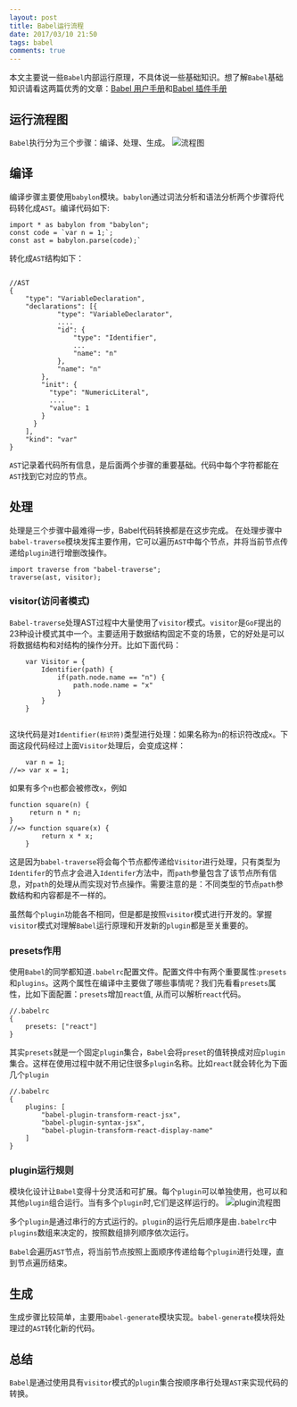```yaml
---
layout: post
title: Babel运行流程
date: 2017/03/10 21:50
tags: babel 
comments: true
---
```


本文主要说一些`Babel`内部运行原理，不具体说一些基础知识。想了解`Babel`基础知识请看这两篇优秀的文章：[Babel 用户手册](https://github.com/thejameskyle/babel-handbook/blob/master/translations/zh-Hans/user-handbook.md)和[Babel 插件手册](https://github.com/thejameskyle/babel-handbook/blob/master/translations/zh-Hans/plugin-handbook.md#toc-avoid-traversing-the-ast-as-much-as-possible)

## 运行流程图
`Babel`执行分为三个步骤：编译、处理、生成。
![流程图](Babel运行机制/bable.png)

<!-- more -->
## 编译
编译步骤主要使用`babylon`模块。`babylon`通过词法分析和语法分析两个步骤将代码转化成`AST`。编译代码如下:
```
import * as babylon from "babylon";
const code = `var n = 1;`;
const ast = babylon.parse(code);`
```
转化成`AST`结构如下：
```

//AST
{   
    "type": "VariableDeclaration",        
    "declarations": [{
            "type": "VariableDeclarator",
            ....
            "id": {
                "type": "Identifier",
                ...
                "name": "n"
            },
            "name": "n"
        },
        "init": {
          "type": "NumericLiteral",
          ....
          "value": 1
        }
      }
    ],
    "kind": "var"
}
```
`AST`记录着代码所有信息，是后面两个步骤的重要基础。代码中每个字符都能在`AST`找到它对应的节点。

## 处理
处理是三个步骤中最难得一步，Babel代码转换都是在这步完成。
在处理步骤中`babel-traverse`模块发挥主要作用，它可以遍历`AST`中每个节点，并将当前节点传递给`plugin`进行增删改操作。

```
import traverse from "babel-traverse";
traverse(ast, visitor);
```
### visitor(访问者模式)
`Babel-traverse`处理AST过程中大量使用了`visitor`模式。`visitor`是`GoF`提出的23种设计模式其中一个。主要适用于数据结构固定不变的场景，它的好处是可以将数据结构和对结构的操作分开。比如下面代码：
```    
    var Visitor = {
        Identifier(path) {
            if(path.node.name == "n") {
                path.node.name = "x"
            }
        }
    }
    
```
这块代码是对`Identifier(标识符)`类型进行处理：如果名称为`n`的标识符改成`x`。下面这段代码经过上面`Visitor`处理后，会变成这样：
```
    var n = 1;
//=> var x = 1;
```
如果有多个`n`也都会被修改`x`，例如
```
function square(n) {
     return n * n;
}
//=> function square(x) {
        return x * x;
    }
```
这是因为`babel-traverse`将会每个节点都传递给`Visitor`进行处理，只有类型为`Identifer`的节点才会进入`Identifer`方法中，而`path`参量包含了该节点所有信息，对`path`的处理从而实现对节点操作。需要注意的是：不同类型的节点`path`参数结构和内容都是不一样的。

虽然每个`plugin`功能各不相同，但是都是按照`visitor`模式进行开发的。掌握`visitor`模式对理解`Babel`运行原理和开发新的`plugin`都是至关重要的。

### presets作用
使用`Babel`的同学都知道`.babelrc`配置文件。配置文件中有两个重要属性:`presets`和`plugins`。这两个属性在编译中主要做了哪些事情呢？我们先看看`presets`属性，比如下面配置：`presets`增加`react`值, 从而可以解析`react`代码。

```
//.babelrc
{
    presets: ["react"]
}
```
其实`presets`就是一个固定`plugin`集合，`Babel`会将`preset`的值转换成对应`plugin`集合。这样在使用过程中就不用记住很多`plugin`名称。比如`react`就会转化为下面几个`plugin`
```
//.babelrc
{
    plugins: [
        "babel-plugin-transform-react-jsx",
        "babel-plugin-syntax-jsx",
        "babel-plugin-transform-react-display-name"       
    ]
}
```

### plugin运行规则
模块化设计让`Babel`变得十分灵活和可扩展。每个`plugin`可以单独使用，也可以和其他`plugin`组合运行。当有多个`plugin`时,它们是这样运行的。
![plugin流程图](Babel运行机制/plugins.png)

多个`plugin`是通过串行的方式运行的。`plugin`的运行先后顺序是由`.babelrc`中`plugins`数组来决定的，按照数组排列顺序依次运行。

`Babel`会遍历`AST`节点，将当前节点按照上面顺序传递给每个`plugin`进行处理，直到节点遍历结束。

## 生成
生成步骤比较简单，主要用`babel-generate`模块实现。`babel-generate`模块将处理过的`AST`转化新的代码。

## 总结
`Babel`是通过使用具有`visitor`模式的`plugin`集合按顺序串行处理`AST`来实现代码的转换。


